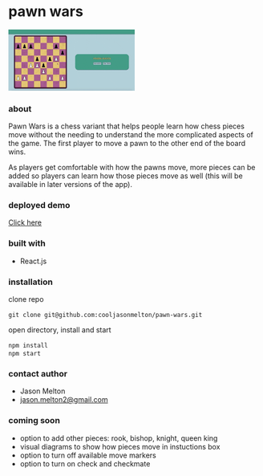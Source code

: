 # pawn wars
<img src="https://github.com/cooljasonmelton/pawn-wars/blob/master/pawn-wars-demo.gif?raw=true" width="50%" alt="demo" /> 

### about
Pawn Wars is a chess variant that helps people learn how chess pieces move without the needing to understand the more complicated aspects of the game. The first player to move a pawn to the other end of the board wins. 

As players get comfortable with how the pawns move, more pieces can be added so players can learn how those pieces move as well (this will be available in later versions of the app).

### deployed demo
<a href="https://hopeful-jepsen-712859.netlify.app/" target="_blank"> Click here</a>

### built with
- React.js

### installation
clone repo
```
git clone git@github.com:cooljasonmelton/pawn-wars.git
```
open directory, install and start 
```
npm install
npm start
```

### contact author
- Jason Melton
- jason.melton2@gmail.com

### coming soon
- option to add other pieces: rook, bishop, knight, queen king
- visual diagrams to show how pieces move in instuctions box
- option to turn off available move markers
- option to turn on check and checkmate

<!-- pseudo code

- full game turn 
- if king is in check, find only possible moves for king
- if king is in check and other piece clicked, let user know check

- encapsulate functionality of each piece
e.g.
each piece uses 3 functions: e.g.
1 selectPawn: show available to-squares 
2 if available square clicked, remove available to-squares and send info to movePawn
3 movePawn (board, to-square, from-square, enPassant?)
update board so piece is on to-square, deleted from from-square
if enpassant, pawn is removed from EP square 
if check, save for next turn 
-->
